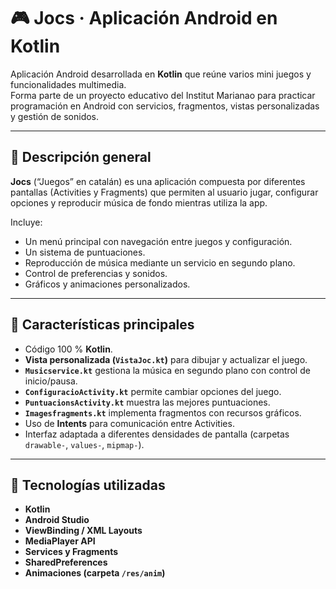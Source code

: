 # 🎮 Jocs · Aplicación Android en Kotlin

Aplicación Android desarrollada en **Kotlin** que reúne varios mini juegos y funcionalidades multimedia.  
Forma parte de un proyecto educativo del Institut Marianao para practicar programación en Android con servicios, fragmentos, vistas personalizadas y gestión de sonidos.

---

## 🧩 Descripción general

**Jocs** (“Juegos” en catalán) es una aplicación compuesta por diferentes pantallas (Activities y Fragments) que permiten al usuario jugar, configurar opciones y reproducir música de fondo mientras utiliza la app.  

Incluye:
- Un menú principal con navegación entre juegos y configuración.  
- Un sistema de puntuaciones.  
- Reproducción de música mediante un servicio en segundo plano.  
- Control de preferencias y sonidos.  
- Gráficos y animaciones personalizados.  

---

## 🚀 Características principales
- Código 100 % **Kotlin**.
- **Vista personalizada (`VistaJoc.kt`)** para dibujar y actualizar el juego.  
- **`Musicservice.kt`** gestiona la música en segundo plano con control de inicio/pausa.  
- **`ConfiguracioActivity.kt`** permite cambiar opciones del juego.  
- **`PuntuacionsActivity.kt`** muestra las mejores puntuaciones.  
- **`Imagesfragments.kt`** implementa fragmentos con recursos gráficos.
- Uso de **Intents** para comunicación entre Activities.  
- Interfaz adaptada a diferentes densidades de pantalla (carpetas `drawable-`, `values-`, `mipmap-`).

---

## 🧠 Tecnologías utilizadas
- **Kotlin**
- **Android Studio**
- **ViewBinding / XML Layouts**
- **MediaPlayer API**
- **Services y Fragments**
- **SharedPreferences**
- **Animaciones (carpeta `/res/anim`)**
